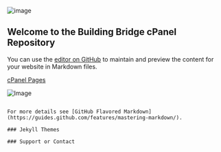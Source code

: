 ![image](https://www.buildingbridge.com/uploads/8/6/4/6/86460792/buildingbridgd25ar04ep02zl-arthur4e.jpg)

## Welcome to the Building Bridge cPanel Repository

You can use the [editor on GitHub](https://github.com/BuildingBridge/cPanel/edit/master/index.md) to maintain and preview the content for your website in Markdown files.

[cPanel Pages](https://buildingbridge.github.io/cPanel/)

![Image](src)


```

For more details see [GitHub Flavored Markdown](https://guides.github.com/features/mastering-markdown/).

### Jekyll Themes

### Support or Contact

```
